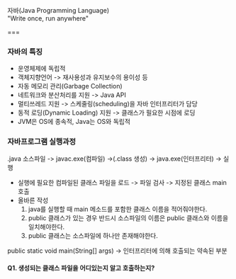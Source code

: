 자바(Java Programming Language)<br>
"Write once, run anywhere"

===

### 자바의 특징

- 운영체제에 독립적
- 객체지향언어 -> 재사용성과 유지보수의 용이성 등
- 자동 메모리 관리(Garbage Collection)
- 네트워크와 분산처리를 지원 -> Java API
- 멀티쓰레드 지원 -> 스케줄링(scheduling)을 자바 인터프리터가 담당
- 동적 로딩(Dynamic Loading) 지원 -> 클래스가 필요한 시점에 로딩
- JVM은 OS에 종속적, Java는 OS와 독립적

### 자바프로그램 실행과정

.java 소스파일 -> javac.exe(컴파일) ->(.class 생성) -> java.exe(인터프리터) -> 실행

- 실행에 필요한 컴파일된 클래스 파일을 로드 -> 파일 검사 -> 지정된 클래스 main 호출
- 올바른 작성
  1.  java를 실행할 때 main 메소드를 포함한 클래스 이름을 적어줘야한다.
  2.  public 클래스가 있는 경우 반드시 소스파일의 이름은 public 클래스와 이름을 일치해야한다.
  3.  public 클래스는 소스파일에 하나만 존재해야한다.

public static void main(String[] args) -> 인터프리터에 의해 호출되는 약속된 부분

#### Q1. 생성되는 클래스 파일을 어디있는지 알고 호출하는지?
